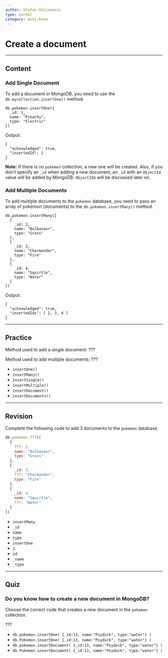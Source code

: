 ```yaml
---
author: Stefan-Stojanovic
type: normal
category: must-know
---
```


# Create a document


---

## Content

### Add Single Document

To add a document in MongoDB, you need to use the `db.mycollection.insertOne()` method.

```plain-text
db.pokemon.insertOne({
  _id: 1,
  name: "Pikachu",
  type: "Electric"
})
```

Output:

```plain-text
{
  "acknowledged": true,
  "insertedId": 1
}
```

**Note:** If there is no `pokemon` collection, a new one will be created. Also, if you don't specify an `_id` when adding a new document, an `_id` with an `ObjectId` value will be added by MongoDB. `ObjectId`s will be discussed later on.

### Add Multiple Documents

To add multiple documents to the `pokemon` database, you need to pass an array of pokémon (documents) to the `db.pokemon.insertMany()` method.

```plain-text
db.pokemon.insertMany([
  {
    _id: 2,
    name: "Bulbasaur",
    type: "Grass"
  },
  {
    _id: 3,
    name: "Charmander",
    type: "Fire"
  },
  {
    _id: 4,
    name: "Squirtle",
    type: "Water"
  }
])
```

Output:

```plain-text
{
  "acknowledged": true,
  "insertedIds": [ 2, 3, 4 ]
}
```


---

## Practice

Method used to add a single document: ???

Method used to add multiple documents: ???

- `insertOne()`
- `insertMany()`
- `insertSingle()`
- `insertMultiple()`
- `insertDocument()`
- `insertDocuments()`


---

## Revision

Complete the following code to add 3 documents to the `pokemon` database.

```javascript
db.pokemon.???([
  {
    ???: 2,
    name: "Bulbasaur",
    type: "Grass"
  },
  {
    _id: 3,
    ???: "Charmander",
    type: "Fire"
  },
  {
    _id: 4,
    name: "Squirtle",
    ???: "Water"
  }
])
```

- `insertMany`
- `_id`
- `name`
- `type`
- `insertOne`
- `1`
- `id`
- `_name`
- `_type`


---

## Quiz

### Do you know how to create a new document in MongoDB?


Choose the correct code that creates a new document in the `pokemon` collection.

???

- `db.pokemon.insertOne( {_id:13, name:"Psyduck", type:"water"} )`
- `db.Pokemon.insertOne( {_id:13, name:"Psyduck", type:"water"} )`
- `db.pokemon.insertDocument( {_id:13, name:"Psyduck", type:"water"} )`
- `db.Pokemon.insertDocument( {_id:13, name:"Psyduck", type:"water"} )`

